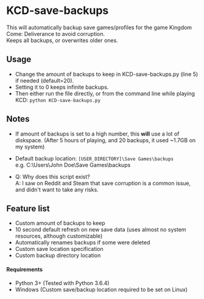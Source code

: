 # KCD-save-backups
This will automatically backup save games/profiles for the game Kingdom Come: Deliverance to avoid corruption.  
Keeps all backups, or overwrites older ones.

## Usage
* Change the amount of backups to keep in KCD-save-backups.py (line 5) if needed (default=20).  
* Setting it to 0 keeps infinite backups.  
* Then either run the file directly, or from the command line while playing KCD: `python KCD-save-backups.py`


## Notes
* If amount of backups is set to a high number, this **will** use a lot of diskspace. (After 5 hours of playing, and 20 backups, it used ~1.7GB on my system)  

* Default backup location: `[USER_DIRECTORY]\Save Games\backups`  
e.g. C:\Users\John Doe\Save Games\backups

* Q: Why does this script exist?  
A: I saw on Reddit and Steam that save corruption is a common issue, and didn't want to take any risks.

## Feature list
* Custom amount of backups to keep
* 10 second default refresh on new save data (uses almost no system resources, although customizable)
* Automatically renames backups if some were deleted
* Custom save location specification
* Custom backup directory location

#### Requirements
* Python 3+ (Tested with Python 3.6.4)
* Windows (Custom save/backup location required to be set on Linux)